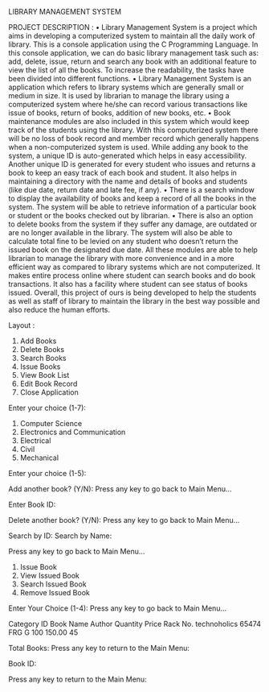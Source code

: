 LIBRARY MANAGEMENT SYSTEM


PROJECT DESCRIPTION :
•	Library Management System is a project which aims in developing a computerized system to maintain all the daily work of library. This is a console application using the C Programming Language. In this console application, we can do basic library management task such as: add, delete, issue, return and search any book with an additional feature to view the list of all the books. To increase the readability, the tasks have been divided into different functions.
•	Library Management System is an application which refers to library systems which are generally small or medium in size. It is used by librarian to manage the library using a computerized system where he/she can record various transactions like issue of books, return of books, addition of new books, etc.
•	Book maintenance modules are also included in this system which would keep track of the students using the library. With this computerized system there will be no loss of book record and member record which generally happens when a non-computerized system is used. While adding any book to the system, a unique ID is auto-generated which helps in easy accessibility. Another unique ID is generated for every student who issues and returns a book to keep an easy track of each book and student. It also helps in maintaining a directory with the name and details of books and students (like due date, return date and late fee, if any).
•	There is a search window to display the availability of books and keep a record of all the books in the system. The system will be able to retrieve information of a particular book or student or the books checked out by librarian.
•	There is also an option to delete books from the system if they suffer any damage, are outdated or are no longer available in the library. The system will also be able to calculate total fine to be levied on any student who doesn’t return the issued book on the designated due date. 
All these modules are able to help librarian to manage the library with more convenience and in a more efficient way as compared to library systems which are not computerized.
It makes entire process online where student can search books and do book transactions. It also has a facility where student can see status of books issued. 
Overall, this project of ours is being developed to help the students as well as staff of library to maintain the library in the best way possible and also reduce the human efforts.










Layout :





1.	Add Books 
2.	Delete Books 
3.	Search Books
4.	Issue Books
5.	View Book List
6.	Edit Book Record
7.	Close Application

Enter your choice (1-7): 










1.	Computer Science 
2.	Electronics and Communication
3.	Electrical
4.	Civil
5.	Mechanical

Enter your choice (1-5):
                
Add another book? (Y/N):
Press any key to go back to Main Menu…

             




Enter Book ID:
            
Delete another book? (Y/N):
Press any key to go back to Main Menu…
 





Search by ID:
Search by Name:

Press any key to go back to Main Menu…






  






1.	Issue Book
2.	View Issued Book
3.	Search Issued Book
4.	Remove Issued Book

Enter Your Choice (1-4):
Press any key to go back to Main Menu…








Category	ID	Book Name	Author	Quantity	Price	Rack No.
technoholics	65474	FRG	G	100	150.00	45


Total Books:
Press any key to return to the Main Menu:








Book ID:

Press any key to return to the Main Menu:



